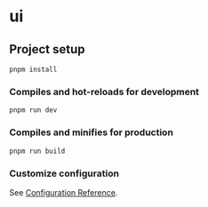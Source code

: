 # ui

## Project setup
```
pnpm install
```

### Compiles and hot-reloads for development
```
pnpm run dev
```

### Compiles and minifies for production
```
pnpm run build
```

### Customize configuration
See [Configuration Reference](https://cli.vuejs.org/config/).
